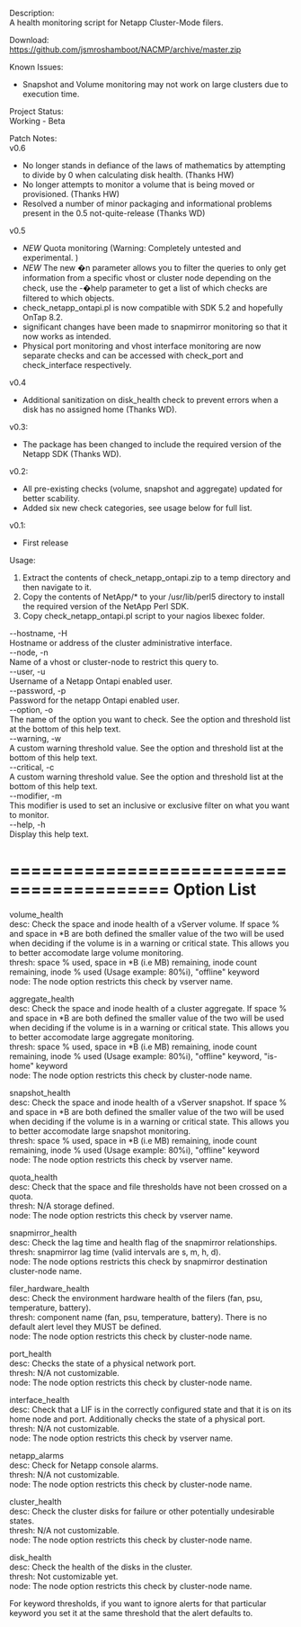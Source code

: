 Description:  
A health monitoring script for Netapp Cluster-Mode filers.

Download:  
https://github.com/jsmroshamboot/NACMP/archive/master.zip

Known Issues:  
- Snapshot and Volume monitoring may not work on large clusters due to execution time.

Project Status:  
Working - Beta

Patch Notes:  
v0.6
- No longer stands in defiance of the laws of mathematics by attempting to divide by 0 when calculating disk health. (Thanks HW)
- No longer attempts to monitor a volume that is being moved or provisioned. (Thanks HW)
- Resolved a number of minor packaging and informational problems present in the 0.5 not-quite-release (Thanks WD)

v0.5
- *NEW* Quota monitoring (Warning: Completely untested and experimental. )
- *NEW* The new �n parameter allows you to filter the queries to only get information from a specific vhost or cluster node depending on the check, use the -�help parameter to get a list of which checks are filtered to which objects.
- check_netapp_ontapi.pl is now compatible with SDK 5.2 and hopefully OnTap 8.2.
- significant changes have been made to snapmirror monitoring so that it now works as intended.
- Physical port monitoring and vhost interface monitoring are now separate checks and can be accessed with check_port and check_interface respectively.

v0.4
- Additional sanitization on disk_health check to prevent errors when a disk has no assigned home (Thanks WD).

v0.3:
- The package has been changed to include the required version of the Netapp SDK (Thanks WD).

v0.2:
- All pre-existing checks (volume, snapshot and aggregate) updated for better scability.
- Added six new check categories, see usage below for full list.

v0.1:
- First release

Usage:  
1. Extract the contents of check_netapp_ontapi.zip to a temp directory and then navigate to it.  
2. Copy the contents of NetApp/* to your /usr/lib/perl5 directory to install the required version of the NetApp Perl SDK.  
3. Copy check_netapp_ontapi.pl script to your nagios libexec folder.

--hostname, -H  
Hostname or address of the cluster administrative interface.  
--node, -n  
Name of a vhost or cluster-node to restrict this query to.   
--user, -u  
Username of a Netapp Ontapi enabled user.  
--password, -p  
Password for the netapp Ontapi enabled user.  
--option, -o  
The name of the option you want to check. See the option and threshold list at the bottom of this help text.  
--warning, -w  
A custom warning threshold value. See the option and threshold list at the bottom of this help text.  
--critical, -c  
A custom warning threshold value. See the option and threshold list at the bottom of this help text.  
--modifier, -m  
This modifier is used to set an inclusive or exclusive filter on what you want to monitor.  
--help, -h  
Display this help text.

=========================================
Option List
=========================================
volume_health  
desc: Check the space and inode health of a vServer volume. If space % and space in *B are both defined the smaller value of the two will be used when deciding if the volume is in a warning or critical state. This allows you to better accomodate large volume monitoring.  
thresh: space % used, space in *B (i.e MB) remaining, inode count remaining, inode % used (Usage example: 80%i), "offline" keyword  
node: The node option restricts this check by vserver name.  

aggregate_health  
desc: Check the space and inode health of a cluster aggregate. If space % and space in *B are both defined the smaller value of the two will be used when deciding if the volume is in a warning or critical state. This allows you to better accomodate large aggregate monitoring.  
thresh: space % used, space in *B (i.e MB) remaining, inode count remaining, inode % used (Usage example: 80%i), "offline" keyword, "is-home" keyword  
node: The node option restricts this check by cluster-node name.  

snapshot_health  
desc: Check the space and inode health of a vServer snapshot. If space % and space in *B are both defined the smaller value of the two will be used when deciding if the volume is in a warning or critical state. This allows you to better accomodate large snapshot monitoring.  
thresh: space % used, space in *B (i.e MB) remaining, inode count remaining, inode % used (Usage example: 80%i), "offline" keyword  
node: The node option restricts this check by vserver name.  

quota_health  
desc: Check that the space and file thresholds have not been crossed on a quota.  
thresh: N/A storage defined.  
node: The node option restricts this check by vserver name.  

snapmirror_health  
desc: Check the lag time and health flag of the snapmirror relationships.  
thresh: snapmirror lag time (valid intervals are s, m, h, d).  
node: The node options restricts this check by snapmirror destination cluster-node name.  

filer_hardware_health  
desc: Check the environment hardware health of the filers (fan, psu, temperature, battery).  
thresh: component name (fan, psu, temperature, battery). There is no default alert level they MUST be defined.  
node: The node option restricts this check by cluster-node name.  

port_health  
desc: Checks the state of a physical network port.  
thresh: N/A not customizable.  
node: The node option restricts this check by cluster-node name.   

interface_health  
desc: Check that a LIF is in the correctly configured state and that it is on its home node and port. Additionally checks the state of a physical port.  
thresh: N/A not customizable.  
node: The node option restricts this check by vserver name.  

netapp_alarms  
desc: Check for Netapp console alarms.  
thresh: N/A not customizable.  
node: The node option restricts this check by cluster-node name.  

cluster_health  
desc: Check the cluster disks for failure or other potentially undesirable states.  
thresh: N/A not customizable.  
node: The node option restricts this check by cluster-node name.  

disk_health  
desc: Check the health of the disks in the cluster.  
thresh: Not customizable yet.  
node: The node option restricts this check by cluster-node name.  

For keyword thresholds, if you want to ignore alerts for that particular keyword you set it at the same threshold that the alert defaults to.  
